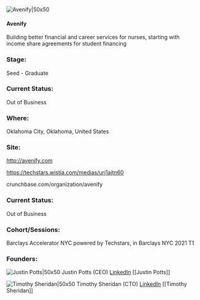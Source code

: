 

![Avenify|50x50](https://apimg.techstars.com/connect/images/image_files/6009cadd255313000800003f/original/logo-square-white.png)

#### Avenify
Building better financial and career services for nurses, starting with income share agreements for student financing

### Stage: 
Seed - Graduate 

### Current Status: 
Out of Business

### Where:
Oklahoma City, Oklahoma, United States

### Site:
http://avenify.com

https://techstars.wistia.com/medias/urj1ajtn60

crunchbase.com/organization/avenify

### Current Status: 
Out of Business

### Cohort/Sessions: 
Barclays Accelerator NYC powered by Techstars, in Barclays NYC 2021 T1

### Founders: 

![Justin Potts|50x50](https://apimg.techstars.com/connect/images/image_files/6009ca9f255313000800003d/original/IMG_9016.jpg) Justin Potts (CEO) [LinkedIn](https://linkedin.com/in/pottsjustin) [[Justin Potts]]

![Timothy Sheridan|50x50](https://apimg.techstars.com/connect/images/image_files/6058c8e4801c6f00084583c7/original/headshot1.jpg) Timothy Sheridan (CTO) [LinkedIn](https://linkedin.com/in/timosheridan) [[Timothy Sheridan]]


